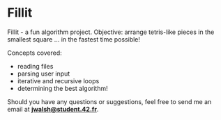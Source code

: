 # Fillit

Fillit - a fun algorithm project. Objective: arrange tetris-like pieces in the smallest square ... in the fastest time possible!

Concepts covered:
- reading files
- parsing user input
- iterative and recursive loops
- determining the best algorithm!

Should you have any questions or suggestions, feel free to send me an email at **jwalsh@student.42.fr**.
